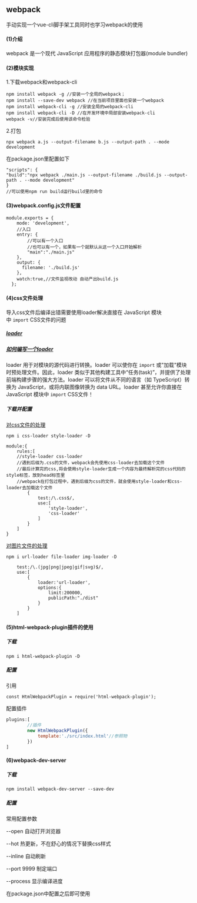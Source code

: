 ## webpack

手动实现一个vue-cli脚手架工具同时也学习webpack的使用

#### (1)介绍

webpack 是一个现代 JavaScript 应用程序的静态模块打包器(module bundler)

#### (2)模块实现

1.下载webpack和webpack-cli

```
npm install webpack -g //安装一个全局的webpack；
npm install --save-dev webpack //在当前项目里面也安装一个webpack
npm install webpack-cli -g //安装全局的webpack-cli
npm install webpack-cli -D //在开发环境中局部安装webpack-cli
webpack -v//安装完成后使用该命令检验
```

2.打包

```
npx webpack a.js --output-filename b.js --output-path . --mode development
```

在package.json里配置如下

```
"scripts": {
"build":"npx webpack ./main.js --output-filename ./build.js --output-path . --mode development"
}
//可以使用npm run build运行build里的命令
```

#### (3)webpack.config.js文件配置

```
module.exports = {
    mode: 'development',
    //入口
    entry: {
        //可以有一个入口
        //也可以有一个，如果有一个就默认从这一个入口开始解析
        "main":"./main.js"
    },
    output: {
      filename: './build.js'
    },
    watch:true,//文件监视改动 自动产出build.js
  };
```

#### (4)css文件处理

导入css文件后编译出错需要使用loader解决直接在 JavaScript 模块中 `import` CSS文件的问题

##### [loader](https://www.webpackjs.com/concepts/loaders/#configuration)

##### [如何编写一个loader](https://www.webpackjs.com/contribute/writing-a-loader/)

loader 用于对模块的源代码进行转换。loader 可以使你在 `import` 或"加载"模块时预处理文件。因此，loader 类似于其他构建工具中“任务(task)”，并提供了处理前端构建步骤的强大方法。loader 可以将文件从不同的语言（如 TypeScript）转换为 JavaScript，或将内联图像转换为 data URL。loader 甚至允许你直接在 JavaScript 模块中 `import` CSS文件！

##### 下载并配置

[对css文件的处理](https://blog.csdn.net/hjh15827475896/article/details/86249370)

`npm i css-loader style-loader -D`

```
module:{
	rules:[
	//style-loader css-loader
	//遇到后缀为.css的文件，webpack会先使用css-loader去加载这个文件
	//最后计算完的css,将会使用style-loader生成一个内容为最终解析完的css代码的style标签，放到head标签里
	//webpack在打包过程中，遇到后缀为css的文件，就会使用style-loader和css-loader去加载这个文件
        {
            test:/\.css$/,
            use:[
                'style-loader',
                'css-loader'
            ]
        }
	]
}
```

[对图片文件的处理](https://blog.csdn.net/hjh15827475896/article/details/86249370)

`npm i url-loader file-loader img-loader -D`

```
	test:/\.(jpg|png|jpeg|gif|svg)$/,
	use:[
		{
			loader:'url-loader',
			options:{
                limit:200000,
                publicPath:"./dist"
			}
		}
	]
```

#### (5)html-webpack-plugin插件的使用

##### 下载

`npm i html-webpack-plugin -D`

##### 配置

引用

`const HtmlWebpackPlugin = require('html-webpack-plugin');` 

配置插件

```js
plugins:[
        //插件
        new HtmlWebpackPlugin({
            template:'./src/index.html'//参照物
        })
]
```

#### (6)webpack-dev-server

##### 下载

`npm install webpack-dev-server --save-dev`

##### 配置

常用配置参数

--open 自动打开浏览器

--hot 热更新，不在舒心的情况下替换css样式

--inline 自动刷新

--port 9999 制定端口

--process 显示编译进度

在package.json中配置之后即可使用
